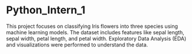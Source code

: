 # Python_Intern_1
This project focuses on classifying Iris flowers into three species using machine learning models. The dataset includes features like sepal length, sepal width, petal length, and petal width. Exploratory Data Analysis (EDA) and visualizations were performed to understand the data.
